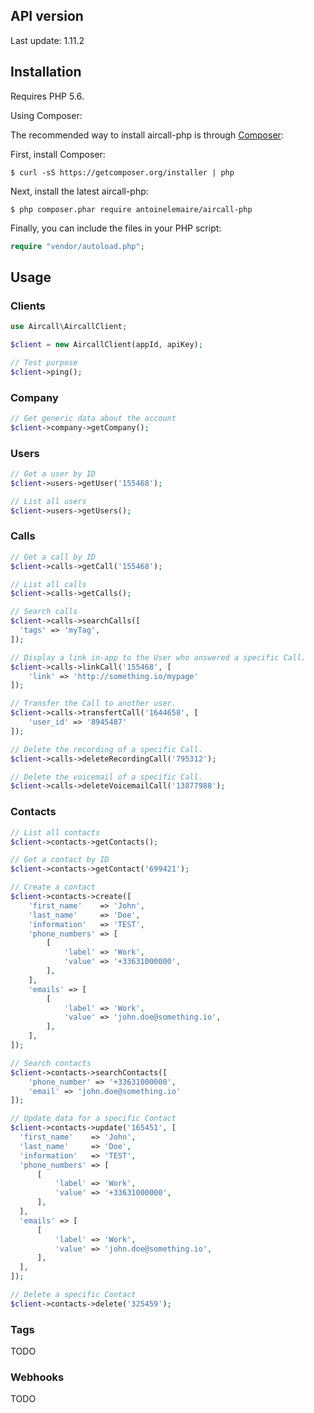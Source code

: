 ## API version
Last update: 1.11.2


## Installation

Requires PHP 5.6.

Using Composer:

The recommended way to install aircall-php is through [Composer](https://getcomposer.org):

First, install Composer:

```
$ curl -sS https://getcomposer.org/installer | php
```

Next, install the latest aircall-php:

```
$ php composer.phar require antoinelemaire/aircall-php
```

Finally, you can include the files in your PHP script:

```php
require "vendor/autoload.php";
```

## Usage
### Clients

```php
use Aircall\AircallClient;

$client = new AircallClient(appId, apiKey);

// Test purpose
$client->ping();
```

### Company

```php
// Get generic data about the account
$client->company->getCompany();
```

### Users

```php
// Get a user by ID
$client->users->getUser('155468');

// List all users
$client->users->getUsers();
```

### Calls

```php
// Get a call by ID
$client->calls->getCall('155468');

// List all calls
$client->calls->getCalls();

// Search calls
$client->calls->searchCalls([
  'tags' => 'myTag',
]);

// Display a link in-app to the User who answered a specific Call.
$client->calls->linkCall('155468', [
    'link' => 'http://something.io/mypage'
]);

// Transfer the Call to another user.
$client->calls->transfertCall('1644658', [
    'user_id' => '8945487'
]);

// Delete the recording of a specific Call.
$client->calls->deleteRecordingCall('795312');

// Delete the voicemail of a specific Call.
$client->calls->deleteVoicemailCall('13877988');
```

### Contacts

```php
// List all contacts
$client->contacts->getContacts();

// Get a contact by ID
$client->contacts->getContact('699421');

// Create a contact
$client->contacts->create([
    'first_name'    => 'John',
    'last_name'     => 'Doe',
    'information'   => 'TEST',
    'phone_numbers' => [
        [
            'label' => 'Work',
            'value' => '+33631000000',
        ],
    ],
    'emails' => [
        [
            'label' => 'Work',
            'value' => 'john.doe@something.io',
        ],
    ],
]);

// Search contacts
$client->contacts->searchContacts([
    'phone_number' => '+33631000000',
    'email' => 'john.doe@something.io'
]);

// Update data for a specific Contact
$client->contacts->update('165451', [
  'first_name'    => 'John',
  'last_name'     => 'Doe',
  'information'   => 'TEST',
  'phone_numbers' => [
      [
          'label' => 'Work',
          'value' => '+33631000000',
      ],
  ],
  'emails' => [
      [
          'label' => 'Work',
          'value' => 'john.doe@something.io',
      ],
  ],
]);

// Delete a specific Contact
$client->contacts->delete('325459');
```
### Tags
TODO
### Webhooks
TODO

